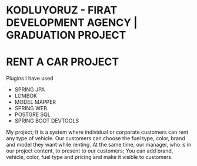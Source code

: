 # KODLUYORUZ - FIRAT DEVELOPMENT AGENCY | GRADUATION PROJECT

# RENT A CAR PROJECT

Plugins I have used 

 - SPRING JPA
 - LOMBOK
 - MODEL MAPPER
 - SPRING WEB
 - POSTGRE SQL
 - SPRING BOOT DEVTOOLS


<P> My project; It is a system where individual or corporate customers can rent any type of vehicle. Our customers can choose the fuel type, color, brand and model they want while renting. At the same time, our manager, who is in our project content, to present to our customers; You can add brand, vehicle, color, fuel type and pricing and make it visible to customers. </P>

